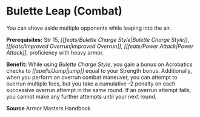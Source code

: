 ﻿---
cssclass: [feats]

---
# Bulette Leap (Combat)

You can shove aside multiple opponents while leaping into the air.

**Prerequisites:** Str 15, _[[feats/Bulette Charge Style|Bulette Charge Style]]_, _[[feats/Improved Overrun|Improved Overrun]]_, _[[feats/Power Attack|Power Attack]]_, proficiency with heavy armor.

**Benefit:** While using _Bulette Charge Style_, you gain a bonus on Acrobatics checks to _[[spells/Jump|jump]]_ equal to your Strength bonus. Additionally, when you perform an overrun combat maneuver, you can attempt to overrun multiple foes, but you take a cumulative -2 penalty on each successive overrun attempt in the same round. If an overrun attempt fails, you cannot make any further attempts until your next round.

**Source** Armor Masters Handbook